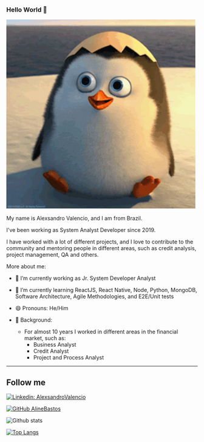 ### Hello World 👋

![](https://github.com/AlexsandroFGValencio/images/blob/main/tenor.gif)

My name is Alexsandro Valencio, and I am from Brazil.

I've been working as System Analyst Developer since 2019.

I have worked with a lot of different projects, and I love to contribute to the community and mentoring people in different areas, such as credit analysis, project management, QA and others.

More about me:

- 🔭 I’m currently working as Jr. System Developer Analyst

- 🌱 I’m currently learning ReactJS, React Native, Node, Python, MongoDB, Software Architecture, Agile Methodologies, and E2E/Unit tests

- 😄 Pronouns: He/Him

- 🚀 Background:
  - For almost 10 years I worked in different areas in the financial market, such as:
    - Business Analyst
    - Credit Analyst
    - Project and Process Analyst
    
---

## Follow me

[![Linkedin: AlexsandroValencio](https://img.shields.io/badge/-AlexsandroValencio-blue?style=flat-square&logo=Linkedin&logoColor=white&link=https://www.linkedin.com/in/alexsandrovalencio/)](https://www.linkedin.com/in/alexsandrovalencio/)

[![GitHub AlineBastos](https://img.shields.io/github/followers/AlexsandroFGValencio?label=follow&style=social)](https://github.com/AlexsandroFGValencio)

![Github stats](https://github-readme-stats.vercel.app/api?username=AlexsandroValencio&hide=issues&theme=gruvbox&show_icons=true&hide_border=false&count_private=true&include_all_commits=true&line_height=24.5)

[![Top Langs](https://github-readme-stats.vercel.app/api/top-langs/?username=AlexsandroFGValencio&layout=compact&theme=gruvbox&langs_count=10)](https://github.com/AlexsandroFGValencio/github-readme-stats)
